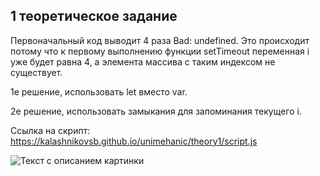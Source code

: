 ## 1 теоретическое задание

Первоначальный код выводит 4 раза Bad: undefined. Это происходит потому что к первому выполнению функции setTimeout переменная i уже будет равна 4, а элемента массива с таким индексом не существует.

1е решение, использовать let вместо var.

2е решение, использовать замыкания для запоминания текущего i.

Ссылка на скрипт: https://kalashnikovsb.github.io/unimehanic/theory1/script.js


<image src="picture.jpg" alt="Текст с описанием картинки">